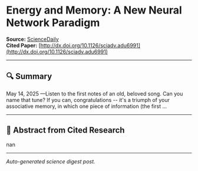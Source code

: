 # Energy and Memory: A New Neural Network Paradigm

**Source:** [ScienceDaily](https://www.sciencedaily.com/releases/2025/05/250514164320.htm)  
**Cited Paper:** [http://dx.doi.org/10.1126/sciadv.adu6991](http://dx.doi.org/10.1126/sciadv.adu6991)

---

## 🔍 Summary
May 14, 2025 —Listen to the first notes of an old, beloved song. Can you name that tune? If you can, congratulations -- it's a triumph of your associative memory, in which one piece of information (the first ...

---

## 📄 Abstract from Cited Research
nan

---

*Auto-generated science digest post.*
